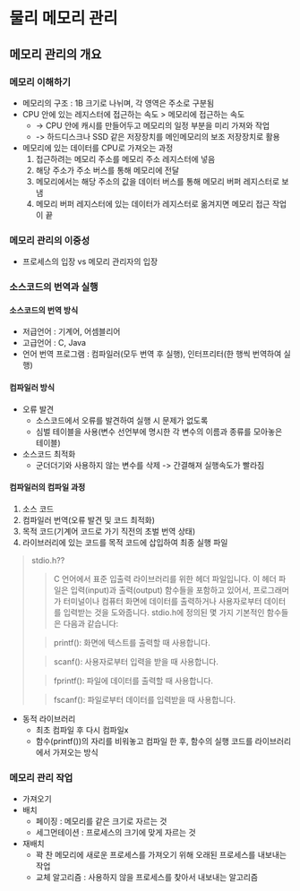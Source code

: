 # 물리 메모리 관리
## 메모리 관리의 개요
### 메모리 이해하기
- 메모리의 구조 : 1B 크기로 나뉘며, 각 영역은 주소로 구분됨
- CPU 안에 있는 레지스터에 접근하는 속도 > 메모리에 접근하는 속도
  - -> CPU 안에 캐시를 만들어두고 메모리의 일정 부분을 미리 가져와 작업
  - -> 하드디스크나 SSD 같은 저장장치를 메인메모리의 보조 저장장치로 활용
- 메모리에 있는 데이터를 CPU로 가져오는 과정
  1. 접근하려는 메모리 주소를 메모리 주소 레지스터에 넣음
  2. 해당 주소가 주소 버스를 통해 메모리에 전달
  3. 메모리에서는 해당 주소의 값을 데이터 버스를 통해 메모리 버퍼 레지스터로 보냄
  4. 메모리 버퍼 레지스터에 있는 데이터가 레지스터로 옮겨지면 메모리 접근 작업이 끝
### 메모리 관리의 이중성
- 프로세스의 입장 vs 메모리 관리자의 입장
### 소스코드의 번역과 실행
#### 소스코드의 번역 방식
- 저급언어 : 기계어, 어셈블리어
- 고급언어 : C, Java
- 언어 번역 프로그램 : 컴파일러(모두 번역 후 실행), 인터프리터(한 행씩 번역하여 실행)
#### 컴파일러 방식
- 오류 발견
  - 소스코드에서 오류를 발견하여 실행 시 문제가 없도록
  - 심벌 테이블을 사용(변수 선언부에 명시한 각 변수의 이름과 종류를 모아놓은 테이블)
- 소스코드 최적화
  - 군더더기와 사용하지 않는 변수를 삭제 -> 간결해져 실행속도가 빨라짐
#### 컴파일러의 컴파일 과정
1. 소스 코드 
2. 컴파일러 번역(오류 발견 및 코드 최적화) 
3. 목적 코드(기계어 코드로 가기 직전의 초벌 번역 상태)
4. 라이브러리에 있는 코드를 목적 코드에 삽입하여 최종 실행 파일
> stdio.h??
>>C 언어에서 표준 입출력 라이브러리를 위한 헤더 파일입니다. 이 헤더 파일은 입력(input)과 출력(output) 함수들을 포함하고 있어서, 프로그래머가 터미널이나 컴퓨터 화면에 데이터를 출력하거나 사용자로부터 데이터를 입력받는 것을 도와줍니다.
>stdio.h에 정의된 몇 가지 기본적인 함수들은 다음과 같습니다:
> 
>>printf(): 화면에 텍스트를 출력할 때 사용합니다.
> 
>>scanf(): 사용자로부터 입력을 받을 때 사용합니다.
> 
>>fprintf(): 파일에 데이터를 출력할 때 사용합니다.
> 
>>fscanf(): 파일로부터 데이터를 입력받을 때 사용합니다.
 
- 동적 라이브러리
  - 최초 컴파일 후 다시 컴파일x
  - 함수(printf())의 자리를 비워놓고 컴파일 한 후, 함수의 실행 코드를 라이브러리에서 가져오는 방식
### 메모리 관리 작업
- 가져오기
- 배치
  - 페이징 : 메모리를 같은 크기로 자르는 것
  - 세그먼테이션 : 프로세스의 크기에 맞게 자르는 것
- 재배치
  - 꽉 찬 메모리에 새로운 프로세스를 가져오기 위해 오래된 프로세스를 내보내는 작업
  - 교체 알고리즘 : 사용하지 않을 프로세스를 찾아서 내보내는 알고리즘

